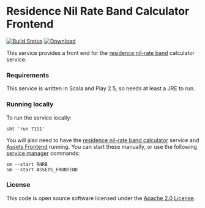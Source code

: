 # Residence Nil Rate Band Calculator Frontend

[![Build Status](https://travis-ci.org/hmrc/residence-nil-rate-band-calculator-frontend.svg?branch=master)](https://travis-ci.org/hmrc/residence-nil-rate-band-calculator-frontend) [ ![Download](https://api.bintray.com/packages/hmrc/releases/residence-nil-rate-band-calculator-frontend/images/download.svg) ](https://bintray.com/hmrc/releases/residence-nil-rate-band-calculator-frontend/_latestVersion)

This service provides a front end for the [residence nil-rate band](https://www.gov.uk/guidance/inheritance-tax-residence-nil-rate-band) calculator service.

### Requirements
This service is written in Scala and Play 2.5, so needs at least a JRE to run.

### Running locally
To run the service locally:

    sbt 'run 7111'

You will also need to have the [residence nil-rate band calculator](https://github.com/hmrc/residence-nil-rate-band-calculator) service and
[Assets Frontend](https://github.com/hmrc/assets-frontend) running.  You can start these manually, or use the following [service manager](https://github.com/hmrc/service-manager) commands:

    sm --start RNRB
    sm --start ASSETS_FRONTEND

### License

This code is open source software licensed under the [Apache 2.0 License]("http://www.apache.org/licenses/LICENSE-2.0.html").
    